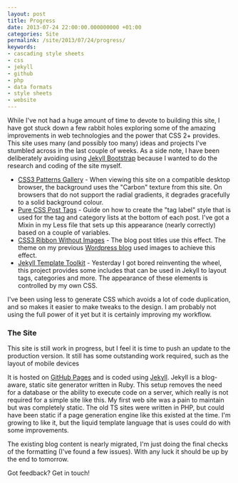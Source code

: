 ```yaml
---
layout: post
title: Progress
date: 2013-07-24 22:00:00.000000000 +01:00
categories: Site
permalink: /site/2013/07/24/progress/
keywords:
- cascading style sheets
- css
- jekyll
- github
- php
- data formats
- style sheets
- website
---
```

While I've not had a huge amount of time to devote to building this site, I have got stuck down a few rabbit holes exploring some of the amazing improvements in web technologies and the power that CSS 2+ provides. This site uses many (and possibly too many) ideas and projects I've stumbled across in the last couple of weeks. As a side note, I have been deliberately avoiding using [Jekyll Bootstrap](http://jekyllbootstrap.com/) because I wanted to do the research and coding of the site myself. 

<!--more-->

- [CSS3 Patterns Gallery](http://lea.verou.me/css3patterns/) - When viewing this site on a compatible desktop browser, the background uses the "Carbon" texture from this site. On browsers that do not support the radial gradients, it degrades gracefully to a solid background colour.
- [Pure CSS Post Tags](http://cssglobe.com/pure-css3-post-tags/) - Guide on how to create the "tag label" style that is used for the tag and category lists at the bottom of each post. I've got a Mixin in my Less file that sets up this appearance (nearly correctly) based on a couple of variables.
- [CSS3 Ribbon Without Images](http://www.sitepoint.com/pure-css3-ribbons/) - The blog post titles use this effect. The theme on my previous [Wordpress blog](http://devwithimagination.wordpress.com) used images to achieve this effect.
- [Jekyll Template Toolkit](http://www.github.com/NetzwergX/jekyll-template-toolkit) - Yesterday I got bored reinventing the wheel, this project provides some includes that can be used in Jekyll to layout tags, categories and more. The appearance of these elements is controlled by my own CSS.

I've been using less to generate CSS which avoids a lot of code duplication, and so makes it easier to make tweaks to the design. I am probably not using the full power of it yet but it is certainly improving my workflow. 

### The Site ###
This site is still work in progress, but I feel it is time to push an update to the production version. It still has some outstanding work required, such as the layout of mobile devices

It is hosted on [GitHub Pages](http://pages.github.com) and is coded using [Jekyll](http://jekyllrb.com). Jekyll is a blog-aware, static site generator written in Ruby. This setup removes the need for a database or the ability to execute code on a server, which really is not required for a simple site like this. My first web site was a pain to maintain but was completely static. The old TS sites were written in PHP, but could have been static if a page generation engine like this existed at the time. I'm growing to like it, but the liquid template language that is uses could do with some improvements.

The existing blog content is nearly migrated, I'm just doing the final checks of the formatting (I've found a few issues). With any luck it should be up by the end to tomorrow. 

Got feedback? Get in touch!
